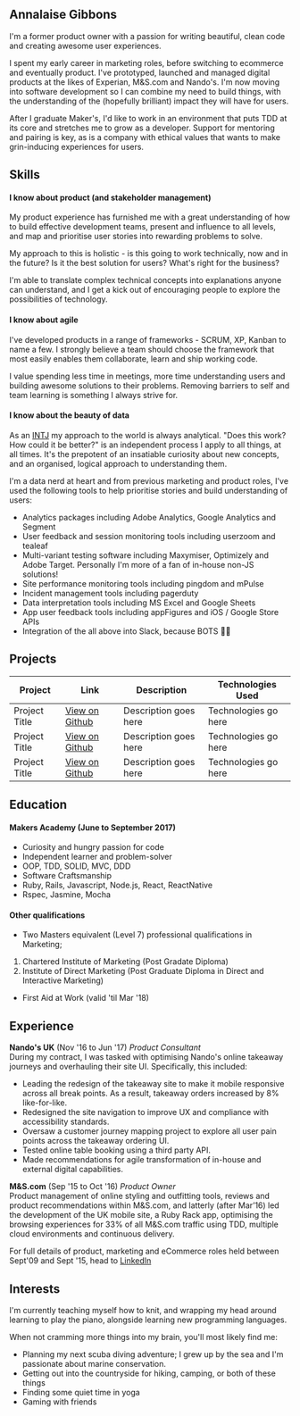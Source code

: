 ## Annalaise Gibbons

I'm a former product owner with a passion for writing beautiful, clean code and creating awesome user experiences.

I spent my early career in marketing roles, before switching to ecommerce and eventually product. I've prototyped, launched and managed digital products at the likes of Experian, M&S.com and Nando's. I'm now moving into software development so I can combine my need to build things, with the understanding of the (hopefully brilliant) impact they will have for users.

After I graduate Maker's, I'd like to work in an environment that puts TDD at its core and stretches me to grow as a developer. Support for mentoring and pairing is key, as is a company with ethical values that wants to make grin-inducing experiences for users.

## Skills

#### I know about product (and stakeholder management)

My product experience has furnished me with a great understanding of how to build effective development teams, present and influence to all levels, and map and prioritise user stories into rewarding problems to solve.

My approach to this is holistic - is this going to work technically, now and in the future? Is it the best solution for users? What's right for the business?

I'm able to translate complex technical concepts into explanations anyone can understand, and I get a kick out of encouraging people to explore the possibilities of technology.

#### I know about agile

I've developed products in a range of frameworks - SCRUM, XP, Kanban to name a few. I strongly believe a team should choose the framework that most easily enables them collaborate, learn and ship working code.

I value spending less time in meetings, more time understanding users and building awesome solutions to their problems. Removing barriers to self and team learning is something I always strive for.

#### I know about the beauty of data

As an <a href="https://www.16personalities.com/intj-personality">INTJ</a> my approach to the world is always analytical. "Does this work? How could it be better?" is an independent process I apply to all things, at all times. It's the prepotent of an insatiable curiosity about new concepts, and an organised, logical approach to understanding them.

I'm a data nerd at heart and from previous marketing and product roles, I've used the following tools to help prioritise stories and build understanding of users:  

- Analytics packages including Adobe Analytics, Google Analytics and Segment
- User feedback and session monitoring tools including userzoom and tealeaf
- Multi-variant testing software including Maxymiser, Optimizely and Adobe Target. Personally I'm more of a fan of in-house non-JS solutions!
- Site performance monitoring tools including pingdom and mPulse
- Incident management tools including pagerduty   
- Data interpretation tools including MS Excel and Google Sheets
- App user feedback tools including appFigures and iOS / Google Store APIs
- Integration of the all above into Slack, because BOTS 🤖😍

## Projects

|Project | Link | Description | Technologies Used |
|--------|--------|--------|--------|
| Project Title | [View on Github](https://github.com/annalaise)| Description goes here | Technologies go here |
| Project Title | [View on Github](https://github.com/annalaise)| Description goes here | Technologies go here |
| Project Title | [View on Github](https://github.com/annalaise)| Description goes here | Technologies go here |


## Education

#### Makers Academy (June to September 2017)

- Curiosity and hungry passion for code
- Independent learner and problem-solver
- OOP, TDD, SOLID, MVC, DDD
- Software Craftsmanship
- Ruby, Rails, Javascript, Node.js, React, ReactNative
- Rspec, Jasmine, Mocha

#### Other qualifications

- Two Masters equivalent (Level 7) professional qualifications in Marketing;
1. Chartered Institute of Marketing (Post Gradate Diploma)
2. Institute of Direct Marketing (Post Graduate Diploma in Direct and Interactive Marketing)

- First Aid at Work (valid 'til Mar '18)

## Experience

**Nando's UK** (Nov '16 to Jun '17)
*Product Consultant*   
During my contract, I was tasked with optimising Nando's online takeaway journeys and overhauling their site UI. Specifically, this included:
- Leading the redesign of the takeaway site to make it mobile responsive across all break points. As a result, takeaway orders increased by 8% like-for-like.
- Redesigned the site navigation to improve UX and compliance with accessibility standards.
- Oversaw a customer journey mapping project to explore all user pain points across the takeaway ordering UI.
- Tested online table booking using a third party API.
- Made recommendations for agile transformation of in-house and external digital capabilities.

**M&S.com** (Sep '15 to Oct '16)
*Product Owner*  
Product management of online styling and outfitting tools, reviews and product recommendations within M&S.com, and latterly (after Mar’16) led the development of the UK mobile site, a Ruby Rack app, optimising the browsing experiences for 33% of all M&S.com traffic using TDD, multiple cloud environments and continuous delivery.

For full details of product, marketing and eCommerce roles held between Sept'09 and Sept '15, head to <a href="https://uk.linkedin.com/in/annalaisegibbons">LinkedIn</a>

## Interests
I'm currently teaching myself how to knit, and wrapping my head around learning to play the piano, alongside learning new programming languages.

When not cramming more things into my brain, you'll most likely find me:
- Planning my next scuba diving adventure; I grew up by the sea and I'm passionate about marine conservation.
- Getting out into the countryside for hiking, camping, or both of these things
- Finding some quiet time in yoga
- Gaming with friends

